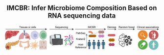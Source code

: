 <h2 align="center"> IMCBR: Infer Microbiome Composition Based on RNA sequencing data


![Logo](Figure.Pipeline.jpg)



